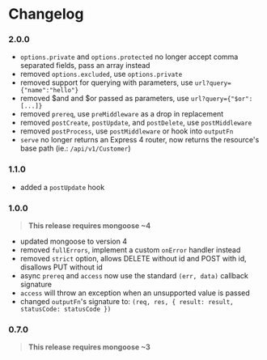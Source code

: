 Changelog
=========

### 2.0.0

* `options.private` and `options.protected` no longer accept comma separated fields, pass an array instead
* removed `options.excluded`, use `options.private`
* removed support for querying with parameters, use `url?query={"name":"hello"}`
* removed $and and $or passed as parameters, use `url?query={"$or":[...]}`
* removed `prereq`, use `preMiddleware` as a drop in replacement
* removed `postCreate`, `postUpdate`, and `postDelete`, use `postMiddleware`
* removed `postProcess`, use `postMiddleware` or hook into `outputFn`
* `serve` no longer returns an Express 4 router, now returns the resource's base path (ie.: `/api/v1/Customer`) 

### 1.1.0

* added a `postUpdate` hook

### 1.0.0

> **This release requires mongoose ~4**

* updated mongoose to version 4
* removed `fullErrors`, implement a custom `onError` handler instead
* removed `strict` option, allows DELETE without id and POST with id, disallows PUT without id
* async `prereq` and `access` now use the standard `(err, data)` callback signature
* `access` will throw an exception when an unsupported value is passed
* changed `outputFn`'s signature to: `(req, res, { result: result, statusCode: statusCode })`

### 0.7.0

> **This release requires mongoose ~3**

